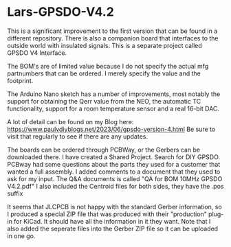 # Lars-GPSDO-V4.2
This is a significant improvement to the first version that can be found in a different repository.
There is also a companion board that interfaces to the outside world with insulated signals. This is a separate project called GPSDO V4 Interface.

The BOM's are of limited value because I do not specify the actual mfg partnumbers that can be ordered. I merely specify the value and the footprint.

The Arduino Nano sketch has a number of improvements, most notably the support for obtaining the Qerr value from the NEO, the automatic TC functionality, support for a room temperature sensor and a real 16-bit DAC.

A lot of detail can be found on my Blog here: https://www.paulvdiyblogs.net/2023/06/gpsdo-version-4.html
Be sure to visit that regularly to see if there are any updates.

The boards can be ordered through PCBWay, or the Gerbers can be downloaded there. I have created a Shared Project. Search for DIY GPSDO. 
PCBway had some questions about the parts they used for a customer that wanted a full assembly. I added comments to a document that they used to ask for my input.
The Q&A documents is called "QA for BOM 10MHz GPSDO V4.2.pdf"
I also included the Centroid files for both sides, they have the .pos suffix

It seems that JLCPCB is not happy with the standard Gerber information, so I produced a special ZIP file that was produced with their "production" plug-in for KiCad. It should have all the information in it they want. Note that I also added the seperate files into the Gerber ZIP file so it can be uploaded in one go.
